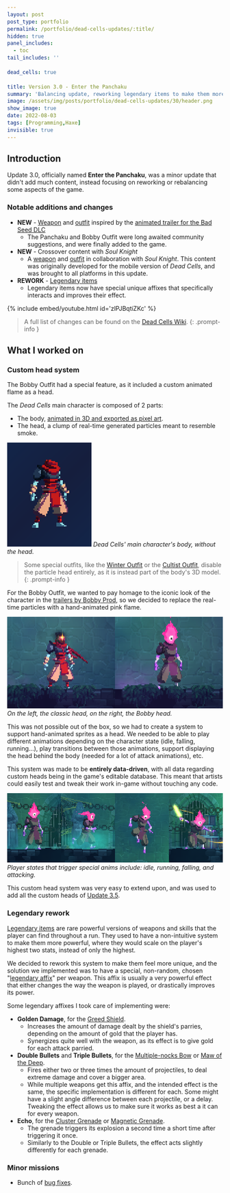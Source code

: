 ```yaml
---
layout: post
post_type: portfolio
permalink: /portfolio/dead-cells-updates/:title/
hidden: true
panel_includes:
  - toc
tail_includes: ''

dead_cells: true

title: Version 3.0 - Enter the Panchaku
summary: 'Balancing update, reworking legendary items to make them more unique.'
image: /assets/img/posts/portfolio/dead-cells-updates/30/header.png
show_image: true
date: 2022-08-03
tags: [Programming,Haxe]
invisible: true
---
```


## Introduction

Update 3.0, officially named **Enter the Panchaku**, was a minor update that didn't add much content, instead focusing on reworking or rebalancing some aspects of the game.

### Notable additions and changes

- **NEW** - [Weapon](https://deadcells.wiki.gg/wiki/Panchaku) and [outfit](https://deadcells.wiki.gg/wiki/Outfits#Trailer_Bobby_Outfit) inspired by the [animated trailer for the Bad Seed DLC](https://youtu.be/MqlDDiEL6tE)
  - The Panchaku and Bobby Outfit were long awaited community suggestions, and were finally added to the game.
- **NEW** - Crossover content with _Soul Knight_
  - A [weapon](https://deadcells.wiki.gg/wiki/Magic_Bow) and [outfit](https://deadcells.wiki.gg/wiki/Outfits#Knight's_Outfit) in collaboration with _Soul Knight_. This content was originally developed for the mobile version of _Dead Cells_, and was brought to all platforms in this update.
- **REWORK** - [Legendary items](https://deadcells.wiki.gg/wiki/Gear#Legendary_items)
  - Legendary items now have special unique affixes that specifically interacts and improves their effect.

{% include embed/youtube.html id='zlPJBqtiZKc' %}

> A full list of changes can be found on the [Dead Cells Wiki](https://deadcells.wiki.gg/wiki/Version_3.0).
{: .prompt-info }

## What I worked on

### Custom head system

The Bobby Outfit had a special feature, as it included a custom animated flame as a head.

The _Dead Cells_ main character is composed of 2 parts:
- The body, [animated in 3D and exported as pixel art](https://www.gamedeveloper.com/production/art-design-deep-dive-using-a-3d-pipeline-for-2d-animation-in-i-dead-cells-i-).
- The head, a clump of real-time generated particles meant to resemble smoke.

![](/assets/img/posts/portfolio/dead-cells-updates/30/body_with_no_head.png)
_Dead Cells' main character's body, without the head._

> Some special outfits, like the [Winter Outfit](https://deadcells.wiki.gg/wiki/Outfits#Winter_Outfit) or the [Cultist Outfit](https://deadcells.wiki.gg/wiki/Outfits#Cultist_Outfit), disable the particle head entirely, as it is instead part of the body's 3D model.
{: .prompt-info }

For the Bobby Outfit, we wanted to pay homage to the iconic look of the character in the [trailers by Bobby Prod](http://bobbyprod.com/projets/dead-cells/), so we decided to replace the real-time particles with a hand-animated pink flame.

![Alt text](/assets/img/posts/portfolio/dead-cells-updates/30/particles_vs_bobby.png)
_On the left, the classic head, on the right, the Bobby head._

This was not possible out of the box, so we had to create a system to support hand-animated sprites as a head. We needed to be able to play different animations depending on the character state (idle, falling, running...), play transitions between those animations, support displaying the head behind the body (needed for a lot of attack animations), etc.

This system was made to be **entirely data-driven**, with all data regarding custom heads being in the game's editable database. This meant that artists could easily test and tweak their work in-game without touching any code.

![](/assets/img/posts/portfolio/dead-cells-updates/30/custom_head_anim_support.png)
_Player states that trigger special anims include: idle, running, falling, and attacking._

This custom head system was very easy to extend upon, and was used to add all the custom heads of [Update 3.5](/portfolio/dead-cells-updates/queen-and-the-sea/).

### Legendary rework

[Legendary items](https://deadcells.wiki.gg/wiki/Gear#Legendary_items) are rare powerful versions of weapons and skills that the player can find throughout a run. They used to have a non-intuitive system to make them more powerful, where they would scale on the player's highest two stats, instead of only the highest.

We decided to rework this system to make them feel more unique, and the solution we implemented was to have a special, non-random, chosen "[legendary affix](https://deadcells.wiki.gg/wiki/Affixes#Legendary_affixes)" per weapon. This affix is usually a very powerful effect that either changes the way the weapon is played, or drastically improves its power.

Some legendary affixes I took care of implementing were:
- **Golden Damage**, for the [Greed Shield](https://deadcells.wiki.gg/wiki/Greed_Shield).
  - Increases the amount of damage dealt by the shield's parries, depending on the amount of gold that the player has.
  - Synergizes quite well with the weapon, as its effect is to give gold for each attack parried.
- **Double Bullets** and **Triple Bullets**, for the [Multiple-nocks Bow](https://deadcells.wiki.gg/wiki/Multiple-nocks_Bow) or [Maw of the Deep](https://deadcells.wiki.gg/wiki/Maw_of_the_Deep).
  - Fires either two or three times the amount of projectiles, to deal extreme damage and cover a bigger area.
  - While multiple weapons get this affix, and the intended effect is the same, the specific implementation is different for each. Some might have a slight angle difference between each projectile, or a delay. Tweaking the effect allows us to make sure it works as best a it can for every weapon.
- **Echo**, for the [Cluster Grenade](https://deadcells.wiki.gg/wiki/Cluster_Grenade) or [Magnetic Grenade](https://deadcells.wiki.gg/wiki/Magnetic_Grenade).
  - The grenade triggers its explosion a second time a short time after triggering it once.
  - Similarly to the Double or Triple Bullets, the effect acts slightly differently for each grenade.

### Minor missions

- Bunch of [bug fixes](https://deadcells.wiki.gg/wiki/Version_3.0#Bug_fixes).
